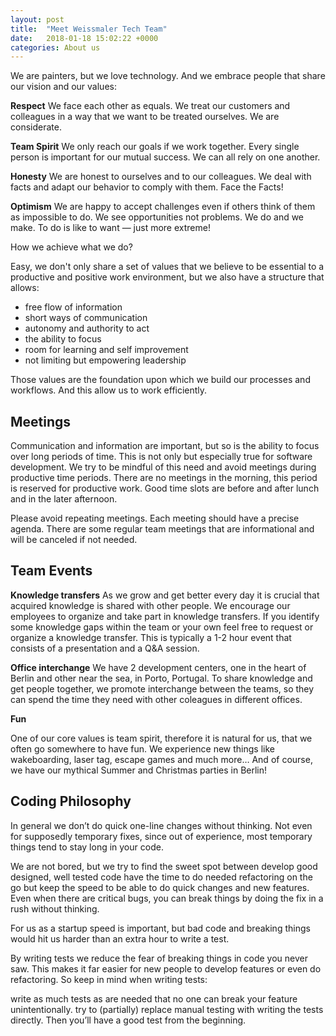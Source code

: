 ```yaml
---
layout: post
title:  "Meet Weissmaler Tech Team"
date:   2018-01-18 15:02:22 +0000
categories: About us
---
```

We are painters, but we love technology. And we embrace people that share our vision and our values:

**Respect**
We face each other as equals. We treat our customers and colleagues in a way that we want to be treated ourselves. We are considerate.

**Team Spirit**
We only reach our goals if we work together. Every single person is important for our mutual success. We can all rely on one another.

**Honesty**
We are honest to ourselves and to our colleagues. We deal with facts and adapt our behavior to comply with them. Face the Facts!

**Optimism**
We are happy to accept challenges even if others think of them as impossible to do. We see opportunities not problems. We do and we make. To do is like to want — just more extreme!

How we achieve what we do?

Easy, we don't only share a set of values that we believe to be essential to a productive and positive work environment, but we also have a structure that allows:

- free flow of information
- short ways of communication
- autonomy and authority to act
- the ability to focus
- room for learning and self improvement
- not limiting but empowering leadership

Those values are the foundation upon which we build our processes and workflows. And this allow us to work efficiently.

## Meetings

Communication and information are important, but so is the ability to focus over long periods of time. This is not only but especially true for software development. We try to be mindful of this need and avoid meetings during productive time periods. There are no meetings in the morning, this period is reserved for productive work. Good time slots are before and after lunch and in the later afternoon.

Please avoid repeating meetings. Each meeting should have a precise agenda. There are some regular team meetings that are informational and will be canceled if not needed.

## Team Events

**Knowledge transfers**
As we grow and get better every day it is crucial that acquired knowledge is shared with other people. We encourage our employees to organize and take part in knowledge transfers. If you identify some knowledge gaps within the team or your own feel free to request or organize a knowledge transfer. This is typically a 1-2 hour event that consists of a presentation and a Q&A session.

**Office interchange**
We have 2 development centers, one in the heart of Berlin and other near the sea, in Porto, Portugal.
To share knowledge and get people together, we promote interchange between the teams, so they can spend the time they need with other coleagues in different offices.

**Fun**

One of our core values is team spirit, therefore it is natural for us, that we often go somewhere to have fun. We experience new things like wakeboarding, laser tag, escape games and much more…
And of course, we have our mythical Summer and Christmas parties in Berlin!

## Coding Philosophy

In general we don’t do quick one-line changes without thinking. Not even for supposedly temporary fixes, since out of experience, most temporary things tend to stay long in your code.

We are not bored, but we try to find the sweet spot between develop good designed, well tested code
have the time to do needed refactoring on the go but keep the speed to be able to do quick changes and new features.
Even when there are critical bugs, you can break things by doing the fix in a rush without thinking.

For us as a startup speed is important, but bad code and breaking things would hit us harder than an extra hour to write a test.

By writing tests we reduce the fear of breaking things in code you never saw. This makes it far easier for new people to develop features or even do refactoring. So keep in mind when writing tests:

write as much tests as are needed that no one can break your feature unintentionally.
try to (partially) replace manual testing with writing the tests directly.
Then you’ll have a good test from the beginning.